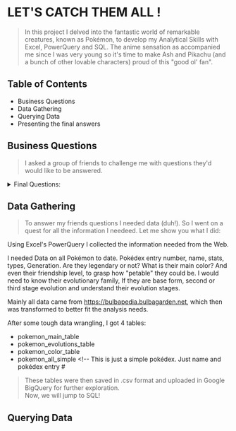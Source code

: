 # LET'S CATCH THEM ALL !

> In this project I delved into the fantastic world of remarkable creatures, known as Pokémon, to develop my Analytical Skills with Excel, PowerQuery and SQL. The anime sensation as accompanied me since I was very young so it's time to make Ash and Pikachu (and a bunch of other lovable characters) proud of this "good ol' fan".

## Table of Contents

- Business Questions
- Data Gathering
- Querying Data
- Presenting the final answers


## Business Questions

> I asked a group of friends to challenge me with questions they'd would like to be answered.

<details><summary> Final Questions: </summary>
<p>

1. Which Pokémon Has the highest total points? And the lowest?
  2. How many types are there and how are Pokémon distributed through them?
  3. How many Generations are there today and how many Pokémon do each Generation have?
  4. How do Legendary Pokémon compare to Normal Pokémon?
  5. Which Pokémon from Gen I and Ground type are more "petable"?
  6. Which Pokémon are Purple in all their Evolutionary Stages and are Air or Water type?
  7. Analysis of my favorite Pokémon.

</p>
</details>


## Data Gathering

> To answer my friends questions I needed data (duh!). So I went on a quest for all the information I needeed. Let me show you what I did:

Using Excel's PowerQuery I collected the information needed from the Web. <br>

I needed Data on all Pokémon to date. Pokédex entry number, name, stats, types, Generation. Are they legendary or not? What is their main color? And even their friendship level, to grasp how "petable" they could be.
I would need to know their evolutionary family, If they are base form, second or third stage evolution and understand their evolution stages. <br>

Mainly all data came from https://bulbapedia.bulbagarden.net, which then was transformed to better fit the analysis needs.

After some tough data wrangling, I got 4 tables:
- pokemon_main_table <!-- Main Pokédex table with all stats, names, alternative forms, pokedex entry # -->
- pokemon_evolutions_table <!-- Evolution families, by base, second and third forms. -->
- pokemon_color_table  <!-- Color of each pokémon -->
- pokemon_all_simple <!-- This is just a simple pokédex. Just name and pokédex entry #

> These tables were then saved in .csv format and uploaded in Google BigQuery for further exploration.<br>
>  Now, we will jump to SQL!


## Querying Data




